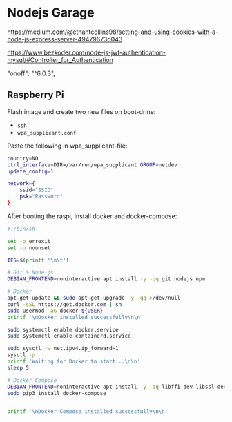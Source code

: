 # Nodejs Garage

https://medium.com/@ethantcollins98/setting-and-using-cookies-with-a-node-js-express-server-49479673d043

https://www.bezkoder.com/node-js-jwt-authentication-mysql/#Controller_for_Authentication
    

"onoff": "^6.0.3",

## Raspberry Pi

Flash image and create two new files on boot-drine:
-  `ssh`
-  `wpa_supplicant.conf`

Paste the following in wpa_supplicant-file:

```bash
country=NO
ctrl_interface=DIR=/var/run/wpa_supplicant GROUP=netdev
update_config=1

network={
    ssid="SSID"
    psk="Password"
}
```

After booting the raspi, install docker and docker-compose:

```bash
#!/bin/sh

set -o errexit
set -o nounset

IFS=$(printf '\n\t')

# Git & Node.js
DEBIAN_FRONTEND=noninteractive apt install -y -qq git nodejs npm

# Docker
apt-get update && sudo apt-get upgrade -y -qq >/dev/null
curl -sSL https://get.docker.com | sh
sudo usermod -aG docker ${USER}
printf '\nDocker installed successfully\n\n'

sudo systemctl enable docker.service
sudo systemctl enable containerd.service

sudo sysctl -w net.ipv4.ip_forward=1
sysctl -p
printf 'Waiting for Docker to start...\n\n'
sleep 5

# Docker Compose
DEBIAN_FRONTEND=noninteractive apt install -y -qq libffi-dev libssl-dev python3-dev python3 python3-pip
sudo pip3 install docker-compose


printf '\nDocker Compose installed successfully\n\n'
```